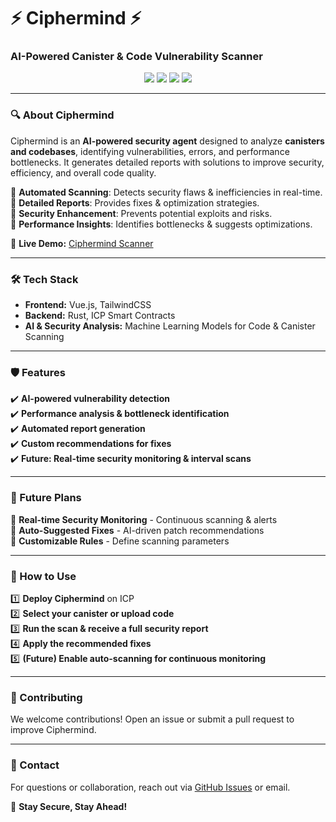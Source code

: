 # ⚡ Ciphermind ⚡  
### AI-Powered Canister & Code Vulnerability Scanner  

<p align="center">
  <img src="https://img.shields.io/badge/Vue-35495E?style=for-the-badge&logo=vue.js&logoColor=4FC08D">
  <img src="https://img.shields.io/badge/Rust-000000?style=for-the-badge&logo=rust&logoColor=white">
  <img src="https://img.shields.io/badge/TailwindCSS-06B6D4?style=for-the-badge&logo=tailwindcss&logoColor=white">
  <img src="https://img.shields.io/badge/ICP-000000?style=for-the-badge&logo=internet-computer&logoColor=white">
</p>

---

### 🔍 About Ciphermind  
Ciphermind is an **AI-powered security agent** designed to analyze **canisters and codebases**, identifying vulnerabilities, errors, and performance bottlenecks. It generates detailed reports with solutions to improve security, efficiency, and overall code quality.  

🔹 **Automated Scanning**: Detects security flaws & inefficiencies in real-time.  
🔹 **Detailed Reports**: Provides fixes & optimization strategies.  
🔹 **Security Enhancement**: Prevents potential exploits and risks.  
🔹 **Performance Insights**: Identifies bottlenecks & suggests optimizations.  

🚀 **Live Demo:** [Ciphermind Scanner](https://bofir-aaaaa-aaaai-q3wla-cai.icp0.io)  

---

### 🛠 Tech Stack  
- **Frontend:** Vue.js, TailwindCSS  
- **Backend:** Rust, ICP Smart Contracts  
- **AI & Security Analysis:** Machine Learning Models for Code & Canister Scanning  

---

### 🛡️ Features  
✔️ **AI-powered vulnerability detection**  
✔️ **Performance analysis & bottleneck identification**  
✔️ **Automated report generation**  
✔️ **Custom recommendations for fixes**  
✔️ **Future: Real-time security monitoring & interval scans**  

---

### 🚀 Future Plans  
🔹 **Real-time Security Monitoring** - Continuous scanning & alerts  
🔹 **Auto-Suggested Fixes** - AI-driven patch recommendations  
🔹 **Customizable Rules** - Define scanning parameters  

---

### 📌 How to Use  
1️⃣ **Deploy Ciphermind** on ICP  
2️⃣ **Select your canister or upload code**  
3️⃣ **Run the scan & receive a full security report**  
4️⃣ **Apply the recommended fixes**  
5️⃣ **(Future) Enable auto-scanning for continuous monitoring**  

---

### 🤝 Contributing  
We welcome contributions! Open an issue or submit a pull request to improve Ciphermind.  

---

### 📧 Contact  
For questions or collaboration, reach out via [GitHub Issues](https://github.com/your-repo) or email.  

🚀 **Stay Secure, Stay Ahead!**  
